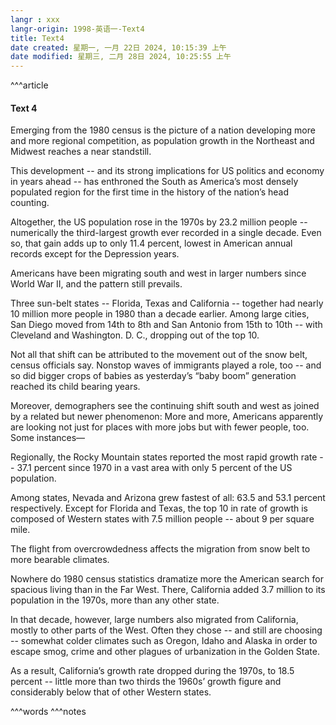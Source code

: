 ```yaml
---
langr : xxx
langr-origin: 1998-英语一-Text4
title: Text4
date created: 星期一, 一月 22日 2024, 10:15:39 上午
date modified: 星期三, 二月 28日 2024, 10:25:55 上午
---
```


^^^article

#### Text 4

Emerging from the 1980 census is the picture of a nation developing more and more regional competition, as population growth in the Northeast and Midwest reaches a near standstill.

This development -- and its strong implications for US politics and economy in years ahead -- has enthroned the South as America’s most densely populated region for the first time in the history of the nation’s head counting.

Altogether, the US population rose in the 1970s by 23.2 million people -- numerically the third-largest growth ever recorded in a single decade. Even so, that gain adds up to only 11.4 percent, lowest in American annual records except for the Depression years.

Americans have been migrating south and west in larger numbers since World War II, and the pattern still prevails.

Three sun-belt states -- Florida, Texas and California -- together had nearly 10 million more people in 1980 than a decade earlier. Among large cities, San Diego moved from 14th to 8th and San Antonio from 15th to 10th -- with Cleveland and Washington. D. C., dropping out of the top 10.

Not all that shift can be attributed to the movement out of the snow belt, census officials say. Nonstop waves of immigrants played a role, too -- and so did bigger crops of babies as yesterday’s “baby boom” generation reached its child bearing years.

Moreover, demographers see the continuing shift south and west as joined by a related but newer phenomenon: More and more, Americans apparently are looking not just for places with more jobs but with fewer people, too. Some instances—

Regionally, the Rocky Mountain states reported the most rapid growth rate -- 37.1 percent since 1970 in a vast area with only 5 percent of the US population.

Among states, Nevada and Arizona grew fastest of all: 63.5 and 53.1 percent respectively. Except for Florida and Texas, the top 10 in rate of growth is composed of Western states with 7.5 million people -- about 9 per square mile.

The flight from overcrowdedness affects the migration from snow belt to more bearable climates.

Nowhere do 1980 census statistics dramatize more the American search for spacious living than in the Far West. There, California added 3.7 million to its population in the 1970s, more than any other state.

In that decade, however, large numbers also migrated from California, mostly to other parts of the West. Often they chose -- and still are choosing -- somewhat colder climates such as Oregon, Idaho and Alaska in order to escape smog, crime and other plagues of urbanization in the Golden State.

As a result, California’s growth rate dropped during the 1970s, to 18.5 percent -- little more than two thirds the 1960s’ growth figure and considerably below that of other Western states.




^^^words
^^^notes
